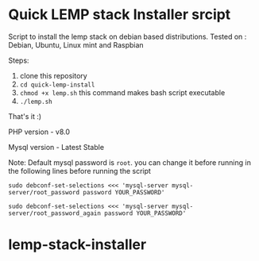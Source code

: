 # Quick LEMP stack Installer srcipt

Script to install the lemp stack on debian based distributions.
Tested on : Debian, Ubuntu, Linux mint and Raspbian

Steps:

1. clone this repository
2. `cd quick-lemp-install`
3. `chmod +x lemp.sh` this command makes bash script executable
4. `./lemp.sh`

That's it :)

PHP version - v8.0

Mysql version - Latest Stable

Note: Default mysql password is `root`. you can change it before running in the following lines before running the script

`sudo debconf-set-selections <<< 'mysql-server mysql-server/root_password password YOUR_PASSWORD'`

`sudo debconf-set-selections <<< 'mysql-server mysql-server/root_password_again password YOUR_PASSWORD'`
# lemp-stack-installer
